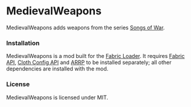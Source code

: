 # MedievalWeapons
MedievalWeapons adds weapons from the series [Songs of War](https://youtu.be/yCNUP2NAt-A).

### Installation
MedievalWeapons is a mod built for the [Fabric Loader](https://fabricmc.net/). It requires [Fabric API](https://www.curseforge.com/minecraft/mc-mods/fabric-api), [Cloth Config API](https://www.curseforge.com/minecraft/mc-mods/cloth-config) and [ARRP](https://www.curseforge.com/minecraft/mc-mods/arrp) to be installed separately; all other dependencies are installed with the mod.

### License
MedievalWeapons is licensed under MIT.
